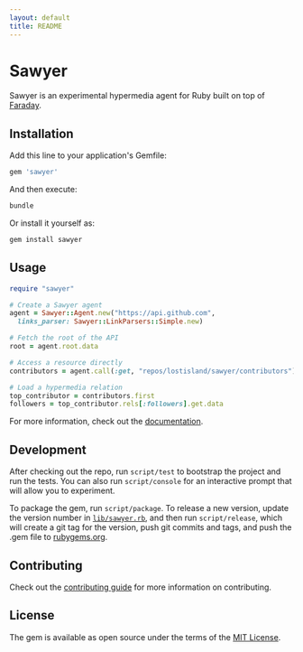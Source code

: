 ```yaml
---
layout: default
title: README
---
```


# Sawyer

Sawyer is an experimental hypermedia agent for Ruby built on top of [Faraday][faraday].

[faraday]: https://github.com/lostisland/faraday

## Installation

Add this line to your application's Gemfile:

```ruby
gem 'sawyer'
```

And then execute:

```sh
bundle
```

Or install it yourself as:

```sh
gem install sawyer
```

## Usage

```ruby
require "sawyer"

# Create a Sawyer agent
agent = Sawyer::Agent.new("https://api.github.com",
  links_parser: Sawyer::LinkParsers::Simple.new)

# Fetch the root of the API
root = agent.root.data

# Access a resource directly
contributors = agent.call(:get, "repos/lostisland/sawyer/contributors").data

# Load a hypermedia relation
top_contributor = contributors.first
followers = top_contributor.rels[:followers].get.data
```

For more information, check out the [documentation](http://www.rubydoc.info/gems/sawyer/).

## Development

After checking out the repo, run `script/test` to bootstrap the project and run the tests.
You can also run `script/console` for an interactive prompt that will allow you to experiment.

To package the gem, run `script/package`. To release a new version, update the version number in [`lib/sawyer.rb`](lib/sawyer.rb), and then run `script/release`, which will create a git tag for the version, push git commits and tags, and push the .gem file to [rubygems.org](https://rubygems.org).

## Contributing

Check out the [contributing guide](CONTRIBUTING.md) for more information on contributing.

## License

The gem is available as open source under the terms of the [MIT License](http://opensource.org/licenses/MIT).
